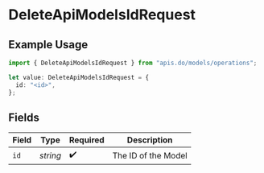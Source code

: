 # DeleteApiModelsIdRequest

## Example Usage

```typescript
import { DeleteApiModelsIdRequest } from "apis.do/models/operations";

let value: DeleteApiModelsIdRequest = {
  id: "<id>",
};
```

## Fields

| Field               | Type                | Required            | Description         |
| ------------------- | ------------------- | ------------------- | ------------------- |
| `id`                | *string*            | :heavy_check_mark:  | The ID of the Model |